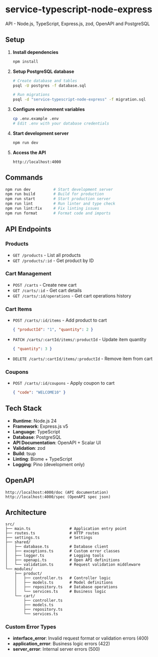 # service-typescript-node-express

API - Node.js, TypeScript, Express.js, zod, OpenAPI and PostgreSQL

## Setup

1. **Install dependencies**
   ```bash
   npm install
   ```

2. **Setup PostgreSQL database**
   ```bash
   # Create database and tables
   psql -U postgres -f database.sql
   
   # Run migrations
   psql -d "service-typescript-node-express" -f migration.sql
   ```

3. **Configure environment variables**
   ```bash
   cp .env.example .env
   # Edit .env with your database credentials
   ```

4. **Start development server**
   ```bash
   npm run dev
   ```

5. **Access the API**
   ```
   http://localhost:4000
   ```

## Commands

```bash
npm run dev          # Start development server
npm run build        # Build for production
npm run start        # Start production server
npm run lint         # Run linter and type check
npm run lint:fix     # Fix linting issues
npm run format       # Format code and imports
```

## API Endpoints

### Products
- `GET /products` - List all products
- `GET /products/:id` - Get product by ID

### Cart Management
- `POST /carts` - Create new cart
- `GET /carts/:id` - Get cart details
- `GET /carts/:id/operations` - Get cart operations history

### Cart Items
- `POST /carts/:id/items` - Add product to cart
  ```json
  { "productId": "1", "quantity": 2 }
  ```
- `PATCH /carts/:cartId/items/:productId` - Update item quantity
  ```json
  { "quantity": 3 }
  ```
- `DELETE /carts/:cartId/items/:productId` - Remove item from cart

### Coupons
- `POST /carts/:id/coupons` - Apply coupon to cart
  ```json
  { "code": "WELCOME10" }
  ```

## Tech Stack

- **Runtime**: Node.js 24
- **Framework**: Express.js v5
- **Language**: TypeScript
- **Database**: PostgreSQL
- **API Documentation**: OpenAPI + Scalar UI
- **Validation**: zod
- **Build**: tsup
- **Linting**: Biome + TypeScript
- **Logging**: Pino (development only)

## OpenAPI

```
http://localhost:4000/doc (API documentation)
http://localhost:4000/spec (OpenAPI spec json)
```

## Architecture

```
src/
├── main.ts                 # Application entry point
├── routes.ts               # HTTP routes
├── settings.ts             # Settings
├── shared/
│   ├── database.ts         # Database client
│   ├── exceptions.ts       # Custom error classes
│   ├── logger.ts           # Logging tools
│   ├── openapi.ts          # Open API definitions
│   └── validation.ts       # Request validation middleware
└── modules/
    ├── product/
    │   ├── controller.ts   # Controller logic
    │   ├── models.ts       # Model definitions
    │   ├── repository.ts   # Database operations
    │   └── services.ts     # Business logic
    └── cart/
        ├── controller.ts
        ├── models.ts
        ├── repository.ts
        └── services.ts
```

### Custom Error Types
- **interface_error**: Invalid request format or validation errors (400)
- **application_error**: Business logic errors (422)
- **server_error**: Internal server errors (500)
